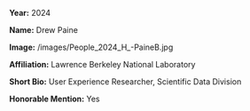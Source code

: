**Year:** 2024

**Name:** Drew Paine

**Image:** /images/People_2024_H_-PaineB.jpg

**Affiliation:** Lawrence Berkeley National Laboratory

**Short Bio:** User Experience Researcher, Scientific Data Division

**Honorable Mention:** Yes

